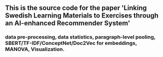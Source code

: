 ## This is the source code for the paper 'Linking Swedish Learning Materials to Exercises through an AI-enhanced Recommender System' 

### data pre-processing, data statistics, paragraph-level pooling, SBERT/TF-IDF/ConceptNet/Doc2Vec for embeddings, MANOVA, Visualization.
